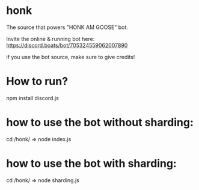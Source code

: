 # honk
The source that powers "HONK AM GOOSE" bot.

Invite the online & running bot here:
https://discord.boats/bot/705324559062007890

if you use the bot source, make sure to give credits!

# How to run?

npm install discord.js

# how to use the bot without sharding:
cd /honk/ => node index.js

# how to use the bot with sharding:

cd /honk/ => node sharding.js
